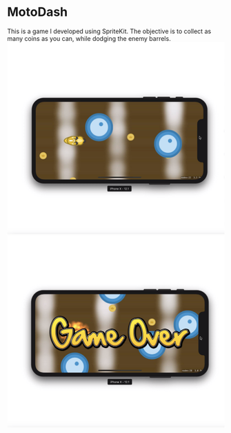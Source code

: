 # MotoDash
This is a game I developed using SpriteKit. The objective is to collect as many coins as you can, while dodging the enemy barrels.
![alt text](https://github.com/markyvarna/MotoDash/blob/master/Screen%20Shot%202019-01-05%20at%204.25.21%20PM.png)
![alt text](https://github.com/markyvarna/MotoDash/blob/master/Screen%20Shot%202019-01-05%20at%204.25.51%20PM.png)
